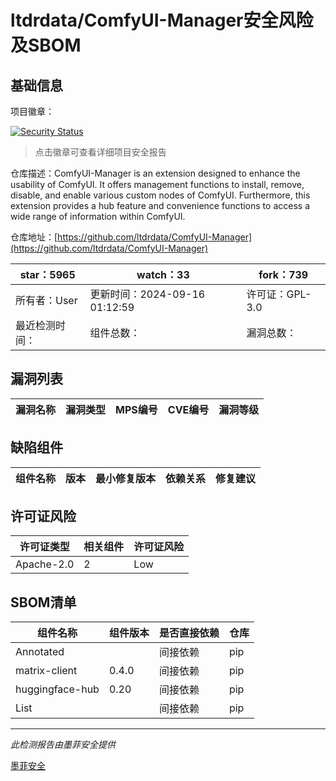 # ltdrdata/ComfyUI-Manager安全风险及SBOM

## 基础信息

项目徽章：

[![Security Status](https://www.murphysec.com/platform3/v31/badge/1835393984127909888.svg)](https://www.murphysec.com/console/report/1713995379259342848/1835393984127909888)

> 点击徽章可查看详细项目安全报告

仓库描述：ComfyUI-Manager is an extension designed to enhance the usability of ComfyUI. It offers management functions to install, remove, disable, and enable various custom nodes of ComfyUI. Furthermore, this extension provides a hub feature and convenience functions to access a wide range of information within ComfyUI.

仓库地址：[https://github.com/ltdrdata/ComfyUI-Manager](https://github.com/ltdrdata/ComfyUI-Manager)

| star：5965 | watch：33 | fork：739 |
| ----------- | -------------- | ------------ |
| 所有者：User | 更新时间：2024-09-16 01:12:59 | 许可证：GPL-3.0 |
| 最近检测时间： | 组件总数： | 漏洞总数： |




## 漏洞列表

| 漏洞名称 | 漏洞类型 | MPS编号 | CVE编号 | 漏洞等级 |
| ------- | ------ | ------- | ------ | ----- |





## 缺陷组件

| 组件名称 | 版本 | 最小修复版本 | 依赖关系 | 修复建议 |
| -------- | ---- | ------------ | -------- | -------- |





## 许可证风险

| 许可证类型 | 相关组件 | 许可证风险 |
| ---------- | -------- | ---------- |
|Apache-2.0|2|Low|




## SBOM清单

| 组件名称 | 组件版本 | 是否直接依赖 | 仓库 |
| -------- | -------- | ------------ | ---- |
|Annotated||间接依赖|pip|
|matrix-client|0.4.0|间接依赖|pip|
|huggingface-hub|0.20|间接依赖|pip|
|List||间接依赖|pip|


------

*此检测报告由墨菲安全提供*

[墨菲安全](www.murphysec.com)